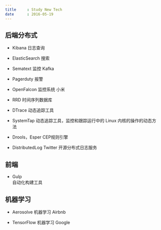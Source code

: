 ```yaml
---
title     : Study New Tech
date      : 2016-05-19
---
```



## 后端分布式
- Kibana
  日志查询

- ElasticSearch
  搜索

- Sematext
  监控 Kafka

- Pagerduty
  报警

- OpenFalcon
  监控系统 小米

- RRD
  时间序列数据库  

- DTrace
  动态追踪工具

- SystemTap
  动态追踪工具，监控和跟踪运行中的 Linux 内核的操作的动态方法

- Drools，Esper
  CEP规则引擎

- DistributedLog
  Twitter 开源分布式日志服务


## 前端
- Gulp    
  自动化构建工具

## 机器学习
- Aerosolve
  机器学习 Airbnb

- TensorFlow
  机器学习 Google
